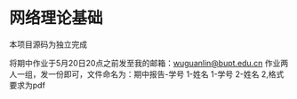# 网络理论基础  

本项目源码为独立完成

将期中作业于5月20日20点之前发至我的邮箱：wuguanlin@bupt.edu.cn 作业两人一组，发一份即可，文件命名为：期中报告-学号 1-姓名 1-学号 2-姓名 2,格式要求为pdf  
